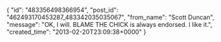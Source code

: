  {
   "id": "483356498366954",
   "post_id": "462493170453287_483342035035067",
   "from_name": "Scott Duncan",
   "message": "OK, I will. BLAME THE CHICK is always endorsed. I like it.",
   "created_time": "2013-02-20T23:09:38+0000"
 }
